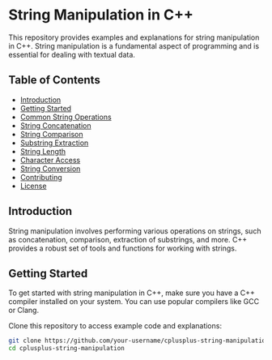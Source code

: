 # String Manipulation in C++

This repository provides examples and explanations for string manipulation in C++. String manipulation is a fundamental aspect of programming and is essential for dealing with textual data.

## Table of Contents

- [Introduction](#introduction)
- [Getting Started](#getting-started)
- [Common String Operations](#common-string-operations)
- [String Concatenation](#string-concatenation)
- [String Comparison](#string-comparison)
- [Substring Extraction](#substring-extraction)
- [String Length](#string-length)
- [Character Access](#character-access)
- [String Conversion](#string-conversion)
- [Contributing](#contributing)
- [License](#license)

## Introduction

String manipulation involves performing various operations on strings, such as concatenation, comparison, extraction of substrings, and more. C++ provides a robust set of tools and functions for working with strings.

## Getting Started

To get started with string manipulation in C++, make sure you have a C++ compiler installed on your system. You can use popular compilers like GCC or Clang.

Clone this repository to access example code and explanations:

```bash
git clone https://github.com/your-username/cplusplus-string-manipulation.git
cd cplusplus-string-manipulation
